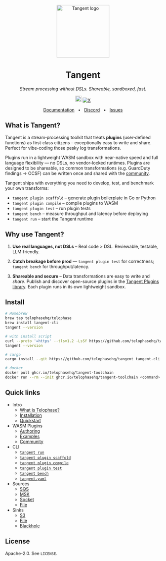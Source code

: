 <p align="center">
  <img src="https://github.com/user-attachments/assets/7da02584-0a4e-4e41-af6d-61cb081029c4" alt="Tangent logo" height=170>
</p>
<h1 align="center">Tangent</h1>
<p align="center"><em>Stream processing without DSLs. Shareable, sandboxed, fast.</em></p>


<p align="center">
  <a href="https://github.com/telophasehq/tangent/actions">
  <img height="20" src="https://img.shields.io/github/actions/workflow/status/telophasehq/tangent/scaffold_test.yml?label=build&logo=github" alt="Build status"></a>
  <a href="https://twitter.com/telophasehq">
  <img src="https://img.shields.io/twitter/follow/telophasehq?style=social" alt="X">
  </a>

</p>

<p align="center">
  <a href="https://docs.telophasehq.com">Documentation</a>
  <span>&nbsp;&nbsp;•&nbsp;&nbsp;</span>
  <a href="https://discord.gg/ZUHB3BRa8c">Discord</a>
  <span>&nbsp;&nbsp;•&nbsp;&nbsp;</span>
  <a href="https://github.com/telophasehq/tangent/issues/new">Issues</a>
</p>

## What is Tangent?
Tangent is a stream‑processing toolkit that treats **plugins** (user‑defined functions) as first‑class citizens – exceptionally easy to write and share. Perfect for vibe-coding those pesky log transformations.


Plugins run in a lightweight WASM sandbox with near-native speed and full language flexibility — no DSLs, no vendor-locked runtimes. Plugins are designed to be shareable, so common transformations (e.g. GuardDuty findings → OCSF) can be written once and shared with the [community](https://github.com/telophasehq/tangent-plugins).

Tangent ships with everything you need to develop, test, and benchmark your own transforms:
* `tangent plugin scaffold` – generate plugin boilerplate in Go or Python
* `tangent plugin compile` – compile plugins to WASM
* `tangent plugin test` – run plugin tests
* `tangent bench` – measure throughput and latency before deploying
* `tangent run` – start the Tangent runtime

## Why use Tangent?
1. **Use real languages, not DSLs** – Real code > DSL. Reviewable, testable, LLM‑friendly.

2. **Catch breakage before prod** — `tangent plugin test` for correctness; `tangent bench` for throughput/latency.

3. **Shareable and secure** – Data transformations are easy to write and _share_. Publish and discover open-source plugins in the [Tangent Plugins library](https://github.com/telophasehq/tangent-plugins). Each plugin runs in its own lightweight sandbox.

## Install
```bash
# Homebrew
brew tap telophasehq/telophase
brew install tangent-cli
tangent --version

# with install script
curl --proto '=https' --tlsv1.2 -LsSf https://github.com/telophasehq/tangent/releases/download/latest/tangent-cli-installer.sh | sh
tangent --version

# cargo
cargo install --git https://github.com/telophasehq/tangent tangent-cli

# docker
docker pull ghcr.io/telophasehq/tangent-toolchain
docker run --rm --init ghcr.io/telophasehq/tangent-toolchain <command>

```

## Quick links
* Intro
  * [What is Telophase?](https://docs.telophasehq.com/index)
  * [Installation](https://docs.telophasehq.com/installation)
  * [Quickstart](https://docs.telophasehq.com/quickstart)
* WASM Plugins
  * [Authoring](https://docs.telophasehq.com/plugins/authoring)
  * [Examples](https://docs.telophasehq.com/plugins/examples)
  * [Community](https://docs.telophasehq.com/plugins/community)
* CLI
  * [`tangent run`](https://docs.telophasehq.com/cli/run)
  * [`tangent plugin scaffold`](https://docs.telophasehq.com/cli/plugin/scaffold)
  * [`tangent plugin compile`](https://docs.telophasehq.com/cli/plugin/compile)
  * [`tangent plugin test`](https://docs.telophasehq.com/cli/plugin/test)
  * [`tangent bench`](https://docs.telophasehq.com/cli/bench)
  * [`tangent.yaml`](https://docs.telophasehq.com/cli/tangent-yaml)
* Sources
  * [SQS](https://docs.telophasehq.com/sources/sqs)
  * [MSK](https://docs.telophasehq.com/sources/msk)
  * [Socket](https://docs.telophasehq.com/sources/socket)
  * [File](https://docs.telophasehq.com/sources/file)
* Sinks
  * [S3](https://docs.telophasehq.com/sinks/s3)
  * [File](https://docs.telophasehq.com/sinks/file)
  * [Blackhole](https://docs.telophasehq.com/sinks/blackhole)


## License

Apache-2.0. See `LICENSE`.

